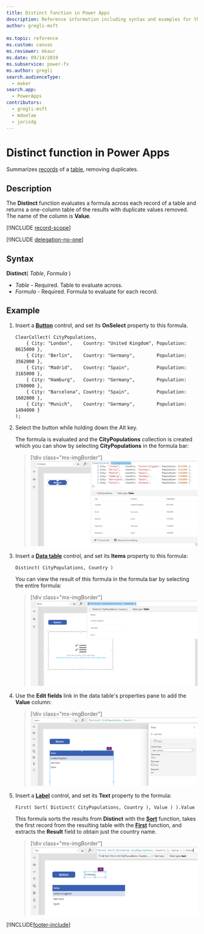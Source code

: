 ```yaml
---
title: Distinct function in Power Apps
description: Reference information including syntax and examples for the Distinct function in Power Apps.
author: gregli-msft

ms.topic: reference
ms.custom: canvas
ms.reviewer: mkaur
ms.date: 09/14/2019
ms.subservice: power-fx
ms.author: gregli
search.audienceType:
  - maker
search.app:
  - PowerApps
contributors:
  - gregli-msft
  - mduelae
  - jorisdg
---
```


# Distinct function in Power Apps

Summarizes [records](/power-apps/maker/canvas-apps/working-with-tables#records) of a [table](/power-apps/maker/canvas-apps/working-with-tables), removing duplicates.

## Description

The **Distinct** function evaluates a formula across each record of a table and returns a one-column table of the results with duplicate values removed. The name of the column is **Value**.

[!INCLUDE [record-scope](../../includes/record-scope.md)]

[!INCLUDE [delegation-no-one](../../includes/delegation-no-one.md)]

## Syntax

**Distinct**( _Table_, _Formula_ )

- _Table_ - Required. Table to evaluate across.
- _Formula_ - Required. Formula to evaluate for each record.

## Example

1. Insert a [**Button**](/power-apps/maker/canvas-apps/controls/control-button) control, and set its **OnSelect** property to this formula.

   ```powerapps-dot
   ClearCollect( CityPopulations,
       { City: "London",    Country: "United Kingdom", Population: 8615000 },
       { City: "Berlin",    Country: "Germany",        Population: 3562000 },
       { City: "Madrid",    Country: "Spain",          Population: 3165000 },
       { City: "Hamburg",   Country: "Germany",        Population: 1760000 },
       { City: "Barcelona", Country: "Spain",          Population: 1602000 },
       { City: "Munich",    Country: "Germany",        Population: 1494000 }
   );
   ```

1. Select the button while holding down the Alt key.

   The formula is evaluated and the **CityPopulations** collection is created which you can show by selecting **CityPopulations** in the formula bar:

    > [!div class="mx-imgBorder"] 
    > ![CityPopulations collection shown in result view.](media/function-distinct/citypopulations-create.png)

1. Insert a [**Data table**](/power-apps/maker/canvas-apps/controls/control-data-table) control, and set its **Items** property to this formula:

   ```powerapps-dot
   Distinct( CityPopulations, Country )
   ```

   You can view the result of this formula in the formula bar by selecting the entire formula:

    > [!div class="mx-imgBorder"] 
    > ![Output from Distinct function shown in result view.](media/function-distinct/citypopulations-distinct.png)

1. Use the **Edit fields** link in the data table's properties pane to add the **Value** column:

    > [!div class="mx-imgBorder"] 
    > ![Output from Distinct function shown in data table.](media/function-distinct/citypopulations-datatable.png)

1. Insert a [**Label**](/power-apps/maker/canvas-apps/controls/control-text-box) control, and set its **Text** property to the formula:

   ```powerapps-dot
   First( Sort( Distinct( CityPopulations, Country ), Value ) ).Value
   ```

   This formula sorts the results from **Distinct** with the [**Sort**](function-sort.md) function, takes the first record from the resulting table with the [**First**](function-first-last.md) function, and extracts the **Result** field to obtain just the country name.

    > [!div class="mx-imgBorder"] 
    > ![Output from Distinct function showing the first country by name.](media/function-distinct/citypopulations-first.png)

[!INCLUDE[footer-include](../../includes/footer-banner.md)]
